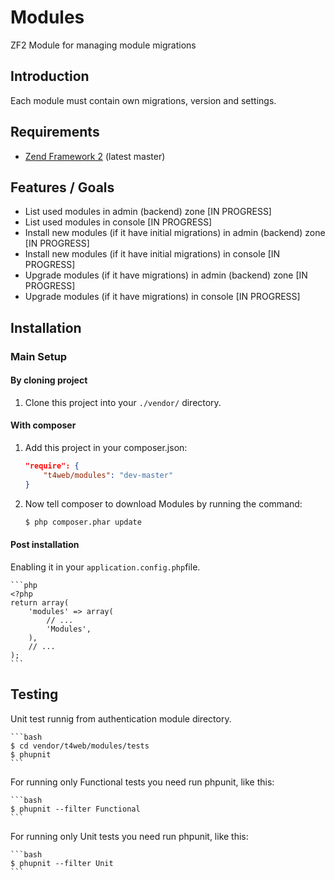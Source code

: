 Modules
==============

ZF2 Module for managing module migrations

Introduction
------------
Each module must contain own migrations, version and settings.

Requirements
------------
* [Zend Framework 2](https://github.com/zendframework/zf2) (latest master)

Features / Goals
----------------
* List used modules in admin (backend) zone [IN PROGRESS]
* List used modules in console [IN PROGRESS]
* Install new modules (if it have initial migrations) in admin (backend) zone [IN PROGRESS]
* Install new modules (if it have initial migrations) in console [IN PROGRESS]
* Upgrade modules (if it have migrations) in admin (backend) zone [IN PROGRESS]
* Upgrade modules (if it have migrations) in console [IN PROGRESS]

Installation
------------
### Main Setup

#### By cloning project

1. Clone this project into your `./vendor/` directory.

#### With composer

1. Add this project in your composer.json:

    ```json
    "require": {
        "t4web/modules": "dev-master"
    }
    ```

2. Now tell composer to download Modules by running the command:

    ```bash
    $ php composer.phar update
    ```

#### Post installation

Enabling it in your `application.config.php`file.

    ```php
    <?php
    return array(
        'modules' => array(
            // ...
            'Modules',
        ),
        // ...
    );
    ```

Testing
------------
Unit test runnig from authentication module directory.

    ```bash
    $ cd vendor/t4web/modules/tests
    $ phupnit
    ```

For running only Functional tests you need run phpunit, like this:

    ```bash
    $ phupnit --filter Functional
    ```

For running only Unit tests you need run phpunit, like this:

    ```bash
    $ phupnit --filter Unit
    ```

